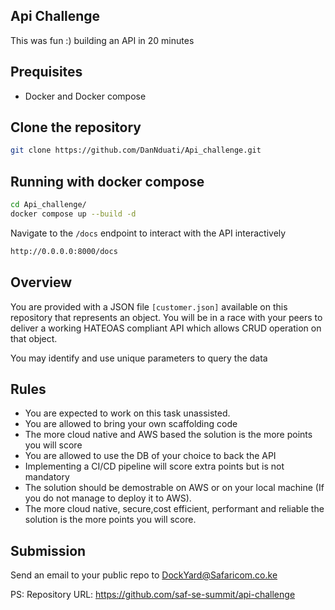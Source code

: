 ## Api Challenge
This was fun :) building an API in 20 minutes

## Prequisites
- Docker and Docker compose

## Clone the repository
```bash
git clone https://github.com/DanNduati/Api_challenge.git
```
## Running with docker compose
```bash
cd Api_challenge/
docker compose up --build -d
```
Navigate to the `/docs` endpoint to interact with the API interactively
```bash
http://0.0.0.0:8000/docs
```
## Overview
You are provided with a JSON file `[customer.json]` available on this repository that represents an object. You will be in a race with your peers to deliver a working HATEOAS compliant API which allows CRUD operation on that object. 

You may identify and use unique parameters to query the data

## Rules
* You are expected to work on this task unassisted.
* You are allowed to bring your own scaffolding code
* The more cloud native and AWS based the solution is the more points you will score
* You are allowed to use the DB of your choice to back the API
* Implementing a CI/CD pipeline will score extra points but is not mandatory
* The solution should be demostrable on AWS or on your local machine (If you do not manage to deploy it to AWS).
* The more cloud native, secure,cost efficient, performant and reliable the solution is the more points you will score.

## Submission
Send an email to your public repo to DockYard@Safaricom.co.ke

PS: Repository URL: https://github.com/saf-se-summit/api-challenge
